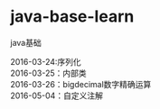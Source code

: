 # java-base-learn
java基础

2016-03-24:序列化</br>
2016-03-25：内部类</br>
2016-03-26：bigdecimal数字精确运算</br>
2016-05-04：自定义注解</br>
